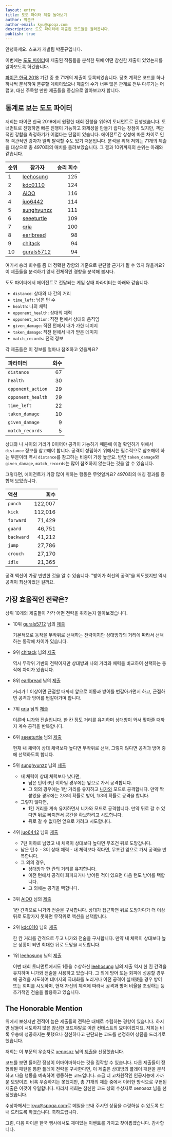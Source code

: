 ```yaml
---
layout: entry
title: 도도 파이터 제출 돌아보기
author: 박준규
author-email: kyu@spoqa.com
description: 도도 파이터에 제출된 코드들을 둘러봅니다.
publish: true
---
```


안녕하세요. 스포카 개발팀 박준규입니다.

이번에는 [도도 파이터]에 제출된 작품들을 분석한 뒤에 어떤 참신한 제출이 있었는지를 알아보도록 하겠습니다.

[파이콘 한국 2018] 기간 중 총 71개의 제출이 등록되었습니다. 당초 계획은 코드를 하나하나씩 분석하여 분류할 계획이었으나 제출의 수가 너무 많은 관계로 전부 다루기는 어렵고, 대신 주목할 만한 제출들을 중심으로 알아보고자 합니다.

## 통계로 보는 도도 파이터

저희는 파이콘 한국 2018에서 원활한 대회 진행을 위하여 토너먼트로 진행했습니다. 토너먼트로 진행하면 빠른 진행이 가능하고 화제성을 만들기 쉽다는 장점이 있지만, 객관적인 강함을 측정하기가 어렵다는 단점이 있습니다. 에이전트간 상성에 따른 차이로 인해 객관적인 강자가 일찍 탈락할 수도 있기 때문입니다. 분석을 위해 저희는 71개의 제출을 대상으로 총 4970회의 매치를 돌려보았습니다. 그 결과 10위까지의 순위는 아래와 같습니다.

| 순위 | 참가자 | 승리 회수 | 
| --- | --- | ---:|
| 1 | [leehosung](https://github.com/leehosung) | 125 |
| 2 | [kdc0110](https://github.com/kdc0110) | 124 |
| 3 | [AiOO](https://github.com/AiOO) | 116 |
| 4 | [juo6442](https://github.com/juo6442) | 114 |
| 5 | [sunghyunzz](https://github.com/sunghyunzz) | 111 |
| 6 | [seeeturtle](https://github.com/seeeturtle) | 109 |
| 7 | [qria](https://github.com/qria) | 100 |
| 8 | [earlbread](https://github.com/earlbread) | 98 |
| 9 | [chitack](https://github.com/chitack) | 94 |
| 10 | [gurals5712](https://github.com/gurals5712) | 94 |

여기서 승리 회수를 좀 더 정확한 강함의 기준으로 판단할 근거가 될 수 있지 않을까요? 이 제출들을 분석하기 앞서 전체적인 경향을 분석해 봅시다.

도도 파이터에서 에이전트로 전달되는 게임 상태 파라미터는 아래와 같습니다.

* `distance`: 상대와 나 간의 거리
* `time_left`: 남은 턴 수
* `health`: 나의 체력
* `opponent_health`: 상대의 체력
* `opponent_action`: 직전 턴에서 상대의 움직임
* `given_damage`: 직전 턴에서 내가 가한 데미지
* `taken_damage`: 직전 턴에서 내가 받은 데미지
* `match_records`: 전적 정보

각 제출들은 이 정보를 얼마나 참조하고 있을까요?

| 파라미터 | 회수 |
|:--- | ---:|
| `distance` | 67 |
| `health` | 30 |
| `opponent_action` | 29 |
| `opponent_health` | 29 |
| `time_left` | 22 |
| `taken_damage` | 10 |
| `given_damage` | 9 |
| `match_records` | 5 |

상대와 나 사이의 거리가 0이어야 공격이 가능하기 때문에 이걸 확인하기 위해서 `distance` 정보를 참고해야 합니다. 공격이 성립하기 위해서는 필수적으로 참조해야 하는 부분이라 역시 `distance`를 참고하는 비중이 가장 높군요. 반면 `taken_damage`와 `given_damage`, `match_records`는 많이 참조하지 않는다는 것을 알 수 있습니다.

그렇다면, 에이전트가 가장 많이 취하는 행동은 무엇일까요? 4970회의 매칭 결과를 종합해 보았습니다.

| 액션 | 회수 |
|:--- | ---:|
| `punch` | 122,007 |
| `kick` | 112,016 |
| `forward` | 71,429 |
| `guard` | 46,751 |
| `backward` | 41,212 |
| `jump` | 27,786 |
| `crouch` | 27,170 |
| `idle` | 21,365 |

공격 액션이 가장 빈번한 것을 알 수 있습니다. "방어가 최선의 공격"을 의도했지만 역시 공격이 최선이었던 걸까요.

## 가장 효율적인 전략은?

상위 10개의 제출들이 각각 어떤 전략을 취하는지 알아보겠습니다.

* 10위 [gurals5712](https://github.com/gurals5712) 님의 [제출](https://gist.github.com/segfault87/c6bd3572ca48ad970fcfb087362f774b#file-gurals5712-py)

  기본적으로 동작을 무작위로 선택하는 전략이지만 상대방과의 거리에 따라서 선택하는 동작에 차이가 있습니다.

* 9위 [chitack](https://github.com/chitack) 님의 [제출](https://gist.github.com/segfault87/c6bd3572ca48ad970fcfb087362f774b#file-chitack-py)

  역시 무작위 기반의 전략이지만 상대방과 나의 거리와 체력을 비교하여 선택하는 동작에 차이가 있습니다.

* 8위 [earlbread](https://github.com/earlbread) 님의 [제출](https://gist.github.com/segfault87/c6bd3572ca48ad970fcfb087362f774b#file-earlbread-py)

  거리가 1 이상이면 근접할 때까지 앞으로 이동과 방어를 번갈아가면서 하고, 근접하면 공격과 방어를 번갈아가며 합니다.

* 7위 [qria](https://github.com/qria) 님의 [제출](https://gist.github.com/segfault87/c6bd3572ca48ad970fcfb087362f774b#file-qria-py)

  이른바 [니가와] 전술입니다. 한 칸 정도 거리를 유지하며 상대방이 와서 맞아줄 때까지 계속 공격을 반복합니다.

* 6위 [seeeturtle](https://github.com/seeeturtle) 님의 [제출](https://gist.github.com/segfault87/c6bd3572ca48ad970fcfb087362f774b#file-seeeturtle-py)

  현재 내 체력이 상대 체력보다 높다면 무작위로 선택, 그렇지 않다면 공격과 방어 중에 선택하도록 합니다.

* 5위 [sunghyunzz](https://github.com/sunghyunzz) 님의 [제출](https://gist.github.com/segfault87/c6bd3572ca48ad970fcfb087362f774b#file-sunghyunzz-py)

  * 내 체력이 상대 체력보다 낮다면,
    * 남은 턴이 6턴 이하일 경우에는 앞으로 가서 공격합니다.
    * 그 외의 경우에는 1칸 거리를 유지하고 [니가와] 모드로 공격합니다. 만약 딱 붙었을 경우에는 2/3의 확률로 방어, 1/3의 확률로 공격을 합니다.
  * 그렇지 않다면,
    * 1칸 거리를 계속 유지하면서 니가와 모드로 공격합니다. 만약 뒤로 갈 수 있다면 뒤로 빠지면서 공간을 확보하려고 시도합니다.
    * 뒤로 갈 수 없다면 앞으로 가려고 시도합니다.
  
* 4위 [juo6442](https://github.com/juo6442) 님의 [제출](https://gist.github.com/segfault87/c6bd3572ca48ad970fcfb087362f774b#file-juo6442-py)

  * 7턴 이하로 남았고 내 체력이 상대보다 높다면 무조건 뒤로 도망갑니다.
  * 남은 턴수 - 3이 상대 체력 - 내 체력보다 작다면, 무조건 앞으로 가서 공격을 반복합니다.
  * 그 외의 경우,
    * 상대방과 한 칸의 거리를 유지합니다.
    * 이전 턴에서 공격이 회피되거나 방어된 적이 있으면 다음 턴도 방어를 택합니다.
    * 그 외에는 공격을 택합니다.
    
* 3위 [AiOO](https://github.com/AiOO) 님의 [제출](https://gist.github.com/segfault87/c6bd3572ca48ad970fcfb087362f774b#file-aioo-py)

  1칸 간격으로 니가와 전술을 구사합니다. 상대가 접근하면 뒤로 도망가다가 더 이상 뒤로 도망가지 못하면 무작위로 액션을 선택합니다.

* 2위 [kdc0110](https://github.com/kdc0110) 님의 [제출](https://gist.github.com/segfault87/c6bd3572ca48ad970fcfb087362f774b#file-kdc0110-py)

  한 칸 거리를 간격으로 두고 니가와 전술을 구사합니다. 만약 내 체력이 상대보다 높은 상황이 되면 최대한 뒤로 도망을 시도합니다.

* 1위 [leehosung](https://github.com/leehosung) 님의 [제출](https://gist.github.com/segfault87/c6bd3572ca48ad970fcfb087362f774b#file-leehosung-py)

  이번 대회 토너먼트에서도 1등을 수상하신 [leehosung](https://github.com/leehosung) 님의 제출 역시 한 칸 간격을 유지하며 니가와 전술을 사용하고 있습니다. 그 외에 방어 또는 회피에 성공할 경우에 공격을 시도하여 데미지의 극대화를 노리거나 이전 공격이 실패했을 경우 방어 또는 회피를 시도하며, 현재 자신의 체력에 따라서 공격과 방어 비율을 조정하는 등 추가적인 전술을 활용하고 있습니다.

## The Honorable Mention

위에서 보셨지만 전적이 높은 제출들의 전략은 대체로 수렴하는 경향이 있습니다. 하지만 남들이 시도하지 않은 참신한 코드야말로 이런 컨테스트의 묘미이겠지요. 저희는 비록 우승에 성공하지는 못했으나 참신하다고 판단되는 코드를 선정하여 상품을 드리기로 했습니다.

저희는 이 부문의 우승자로 [xenosoz](https://github.com/xenosoz) 님의 [제출](https://gist.github.com/segfault87/12f4e29fe41a676d6e8087dce53cf4f5)을 선정했습니다.

코드를 보면 들어간 정성이 어마어마하다는 것을 짐작할 수 있습니다. 다른 제출들이 정형화된 패턴을 통한 플레이 전략을 구사한다면, 이 제출은 상대방의 플레이 패턴을 분석하고 다음 행동을 예측하여 행동하는 코드입니다. 조금 더 고차원적인 인공지능에 가까운 모양이죠. 비록 우승하지는 못했지만, 총 71개의 제출 중에서 이러한 방식으로 구현된 제출은 이것이 유일합니다. 따라서 저희는 참신한 코드 상의 수상자로 xenosoz 님을 선정했습니다.

수상자께서는 [kyu@spoqa.com](mailto:kyu@spoqa.com)로 메일을 보내 주시면 상품을 수령하실 수 있도록 안내 드리도록 하겠습니다. 축하드립니다.

그럼, 다음 파이콘 한국 행사에서도 재미있는 이벤트를 가지고 찾아뵙겠습니다. 감사합니다.

  [도도 파이터]: https://pycon-2018-dodo-fighter.spoqa.com
  [파이콘 한국 2018]: https://www.pycon.kr/2018/
  [니가와]: https://namu.wiki/w/%EB%8B%88%EA%B0%80%EC%99%80

